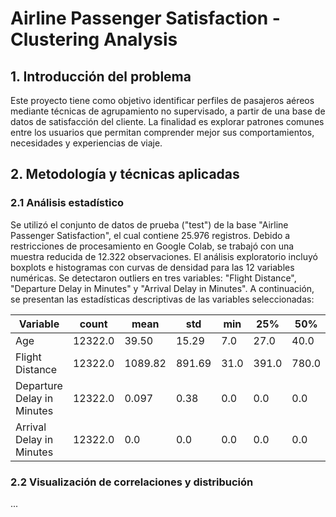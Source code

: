 # Airline Passenger Satisfaction - Clustering Analysis

## 1. Introducción del problema

Este proyecto tiene como objetivo identificar perfiles de pasajeros aéreos mediante técnicas de agrupamiento no supervisado, a partir de una base de datos de satisfacción del cliente. La finalidad es explorar patrones comunes entre los usuarios que permitan comprender mejor sus comportamientos, necesidades y experiencias de viaje.

## 2. Metodología y técnicas aplicadas

### 2.1 Análisis estadístico

Se utilizó el conjunto de datos de prueba ("test") de la base "Airline Passenger Satisfaction", el cual contiene 25.976 registros. Debido a restricciones de procesamiento en Google Colab, se trabajó con una muestra reducida de 12.322 observaciones. El análisis exploratorio incluyó boxplots e histogramas con curvas de densidad para las 12 variables numéricas. Se detectaron outliers en tres variables: "Flight Distance", "Departure Delay in Minutes" y "Arrival Delay in Minutes". A continuación, se presentan las estadísticas descriptivas de las variables seleccionadas:

| Variable                     | count   | mean       | std        | min | 25% | 50% | 75%   | max   |
|-----------------------------|---------|------------|------------|-----|-----|-----|--------|--------|
| Age                         | 12322.0 | 39.50      | 15.29      | 7.0 | 27.0| 40.0| 51.00  | 85.0   |
| Flight Distance             | 12322.0 | 1089.82    | 891.69     | 31.0| 391.0|780.0| 1603.75| 3568.0 |
| Departure Delay in Minutes | 12322.0 | 0.097      | 0.38       | 0.0 | 0.0 | 0.0 | 0.0    | 2.0    |
| Arrival Delay in Minutes   | 12322.0 | 0.0        | 0.0        | 0.0 | 0.0 | 0.0 | 0.0    | 0.0    |

### 2.2 Visualización de correlaciones y distribución
...
